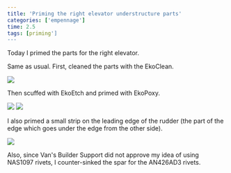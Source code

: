 ```yaml
---
title: 'Priming the right elevator understructure parts'
categories: ['empennage']
time: 2.5
tags: [priming']
---
```


Today I primed the parts for the right elevator.

<!-- more -->

Same as usual. First, cleaned the parts with the EkoClean.

![](0-parts-washed.jpeg)

Then scuffed with EkoEtch and primed with EkoPoxy.

![](1-ribs-spar-primed.jpeg)
![](2-small-parts.jpeg)

I also primed a small strip on the leading edge of the rudder (the part of the edge which goes under the edge from the other side).

![](3-rudder-leading-edge.jpeg)

Also, since Van's Builder Support did not approve my idea of using NAS1097 rivets, I counter-sinked the spar for the AN426AD3 rivets.